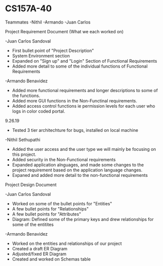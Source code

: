 # CS157A-40

Teammates
-Nithil
-Armando
-Juan Carlos

Project Requirement Document (What we each worked on)

-Juan Carlos Sandoval
  * First bullet point of "Project Description"
  * System Environment section
  * Expanded on "Sign up" and "Login" Section of Functional Requirements
  * Added more detail to some of the individual functions of Functional Requirements

-Armando Benavidez
  * Added more functional requirements and longer descriptions to some of the functions.
  * Added more GUI functions in the Non-Functinal requirements.
  * Added access control functions ie permission levels for each user who logs in color coded portal.
  
  9.26.19
  * Tested 3 tier architechture for bugs, installed on local machine

-Nithil Sethupathi
  * Added the user access and the user type we will mainly be focusing on this project.
  * Added security in the Non-Functional requirements
  * Expanded application alnguages, and made some changes to the project requirement based on the application language changes.
  * Expaned and added more detail to the non-functional requirements
  
  
  Project Design Document
  
-Juan Carlos Sandoval
  * Worked on some of the bullet points for "Entities"
  * A few bullet points for "Relationships"
  * A few bullet points for "Attributes"
  * Diagram: Defined some of the primary keys and drew relationships for some of the entitites
  
-Armando Benavidez
  * Worked on the entities and relationships of our project
  * Created a draft ER Diagram
  * Adjusted/fixed ER Diagram
  * Created and worked on Schemas table
